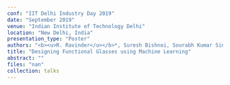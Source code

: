 ```yaml
---
conf: "IIT Delhi Industry Day 2019"
date: "September 2019"
venue: "Indian Institute of Technology Delhi"
location: "New Delhi, India"
presentation_type: "Poster"
authors: "<b><u>R. Ravinder</u></b>*, Suresh Bishnoi, Sourabh Kumar Singh, Hargun Singh, Hariprasad Kodamana, N M Anoop Krishnan"
title: "Designing Functional Glasses using Machine Learning"
abstract: ""
files: "nan"
collection: talks
---
```


<!--  -->

